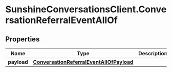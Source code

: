 # SunshineConversationsClient.ConversationReferralEventAllOf

## Properties

Name | Type | Description | Notes
------------ | ------------- | ------------- | -------------
**payload** | [**ConversationReferralEventAllOfPayload**](ConversationReferralEventAllOfPayload.md) |  | [optional] 



